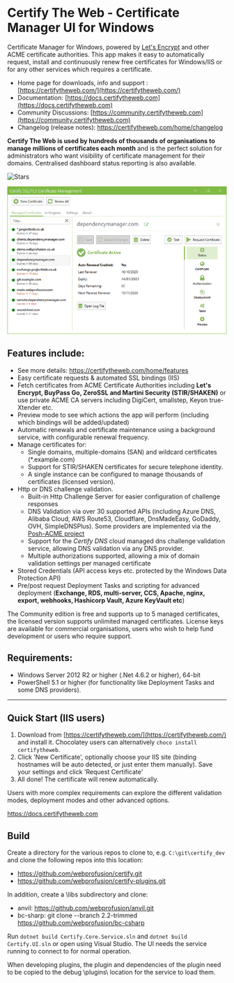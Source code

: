 # Certify The Web - Certificate Manager UI for Windows

Certificate Manager for Windows, powered by [Let's Encrypt](https://letsencrypt.org/) and other ACME certificate authorities. This app makes it easy to automatically request, install and continuously renew free certificates for Windows/IIS or for any other services which requires a certificate.  

- Home page for downloads, info and support : [https://certifytheweb.com/](https://certifytheweb.com/)
- Documentation: [https://docs.certifytheweb.com](https://docs.certifytheweb.com)
- Community Discussions: [https://community.certifytheweb.com](https://community.certifytheweb.com)
- Changelog (release notes): https://certifytheweb.com/home/changelog

**Certify The Web is used by hundreds of thousands of organisations to manage millions of certificates each month** and is the perfect solution for administrators who want visibility of certificate management for their domains. Centralised dashboard status reporting is also available.

![Stars](
https://img.shields.io/github/stars/webprofusion/certify.svg)

![Certify App Screenshot](docs/images/app-screenshot.png)

## Features include:
- See more details: https://certifytheweb.com/home/features
- Easy certificate requests & automated SSL bindings (IIS)
- Fetch certificates from ACME Certificate Authorities including **Let's Encrypt, BuyPass Go, ZeroSSL and Martini Security (STIR/SHAKEN)** or use private ACME CA servers including DigiCert, smallstep, Keyon true-Xtender etc.
- Preview mode to see which actions the app will perform (including which bindings will be added/updated)
- Automatic renewals and certificate maintenance using a background service, with configurable renewal frequency.
- Manage certificates for:
	- Single domains, multiple-domains (SAN) and wildcard certificates (*.example.com)
	- Support for STIR/SHAKEN certificates for secure telephone identity.
	- A single instance can be configured to manage thousands of certificates (licensed version).
- Http or DNS challenge validation.
	- Built-in Http Challenge Server for easier configuration of challenge responses
	- DNS Validation via over 30 supported APIs (including Azure DNS, Alibaba Cloud, AWS Route53, Cloudflare, DnsMadeEasy, GoDaddy, OVH, SimpleDNSPlus). Some providers are implemented via the [Posh-ACME project](https://github.com/rmbolger/Posh-ACME/tree/main/Posh-ACME)
	- Support for the *Certify DNS* cloud managed dns challenge validation service, allowing DNS validation via any DNS provider.
	- Multiple authorizations supported, allowing a mix of domain validation settings per managed certificate
- Stored Credentials (API access keys etc. protected by the Windows Data Protection API)
- Pre/post request Deployment Tasks and scripting for advanced deployment (**Exchange, RDS, multi-server, CCS, Apache, nginx, export, webhooks, Hashicorp Vault, Azure KeyVault etc**)

The Community edition is free and supports up to 5 managed certificates, the licensed version supports unlimited managed certificates. License keys are available for commercial organisations, users who wish to help fund development or users who require support.

## Requirements:
- Windows Server 2012 R2 or higher (.Net 4.6.2 or higher), 64-bit
- PowerShell 5.1 or higher (for functionality like Deployment Tasks and some DNS providers).

----------
Quick Start (IIS users)
----------
1. Download from [https://certifytheweb.com/](https://certifytheweb.com/) and install it. Chocolatey users can alternatively `choco install certifytheweb`.
2. Click 'New Certificate', optionally choose your IIS site (binding hostnames will be auto detected, or just enter them manually). Save your settings and click 'Request Certificate'
3. All done! The certificate will renew automatically.

Users with more complex requirements can explore the different validation modes, deployment modes and other advanced options.

https://docs.certifytheweb.com

## Build

Create a directory for the various repos to clone to, e.g. `C:\git\certify_dev` and clone the following repos into this location:
- https://github.com/webprofusion/certify.git
- https://github.com/webprofusion/certify-plugins.git

In addition, create a \libs subdirectory and clone:
- anvil:  https://github.com/webprofusion/anvil.git
- bc-sharp: git clone --branch 2.2-trimmed https://github.com/webprofusion/bc-csharp

Run `dotnet build Certify.Core.Service.sln` and `dotnet build Certify.UI.sln` or open using Visual Studio. The UI needs the service running to connect to for normal operation.

When developing plugins, the plugin and dependencies of the plugin need to be copied to the debug \plugins\ location for the service to load them.